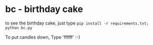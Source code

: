 # bc - birthday cake

to see the birthday cake, just type `pip install -r requirements.txt; python bc.py`

To put candles down, Type 'ffffff' :-) 

